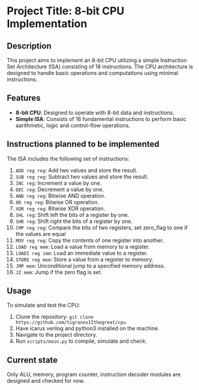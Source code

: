 # Project Title: 8-bit CPU Implementation

## Description
This project aims to implement an 8-bit CPU utilizing a simple Instruction Set Architecture (ISA) consisting of 16 instructions. The CPU architecture is designed to handle basic operations and computations using minimal instructions.

## Features
- **8-bit CPU**: Designed to operate with 8-bit data and instructions.
- **Simple ISA**: Consists of 16 fundamental instructions to perform basic aarithmetic, logic and control-flow operations.

## Instructions planned to be implemented
The ISA includes the following set of instructions:
1. `ADD reg reg`: Add two values and store the result.
2. `SUB reg reg`: Subtract two values and store the result.
3. `INC reg`: Increment a value by one.
4. `DEC reg`: Decrement a value by one.
5. `AND reg reg`: Bitwise AND operation.
6. `OR reg reg`: Bitwise OR operation.
7. `XOR reg reg`: Bitwise XOR operation.
8. `SHL reg`: Shift left the bits of a register by one.
9. `SHR reg`: Shift right the bits of a register by one.
10. `CMP reg reg`: Compare the bits of two registers, 
set zero_flag to one if the values are equal
11. `MOV reg reg`: Copy the contents of one register into another.
12. `LOAD reg mem`: Load a value from memory to a register.
13. `LOADI reg imm`: Load an immediate value to a register.
14. `STORE reg mem`: Store a value from a register to memory.
15. `JMP mem`: Unconditional jump to a specified memory address.
16. `JZ mem`: Jump if the zero flag is set.

## Usage
To simulate and test the CPU:
1. Clone the repository: `git clone https://github.com/tigranesIIthegreat/cpu`
2. Have icarus verilog and python3 installed on the machine.
3. Navigate to the project directory.
4. Run `scripts/main.py` to compile, simulate and check.

## Current state
Only ALU, memory, program counter, instruction decoder modules are designed and checked for now.